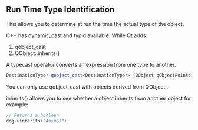## Run Time Type Identification

This allows you to determine at run the time the actual type of the object.

C++ has dynamic\_cast and typid available. While Qt adds:

1. qobject\_cast
2. QObject::inherits\(\)

A typecast operator converts an expression from one type to another.

```cpp
DestinationType* qobject_cast<DestinationType*> (QObject qObjectPointer)
```

You can only use qobject\_cast with objects derived from QObject.

inherits\(\) allows you to see whether a object inherits from another object for example:

```cpp
// Returns a boolean
dog->inherits("Animal");
```



